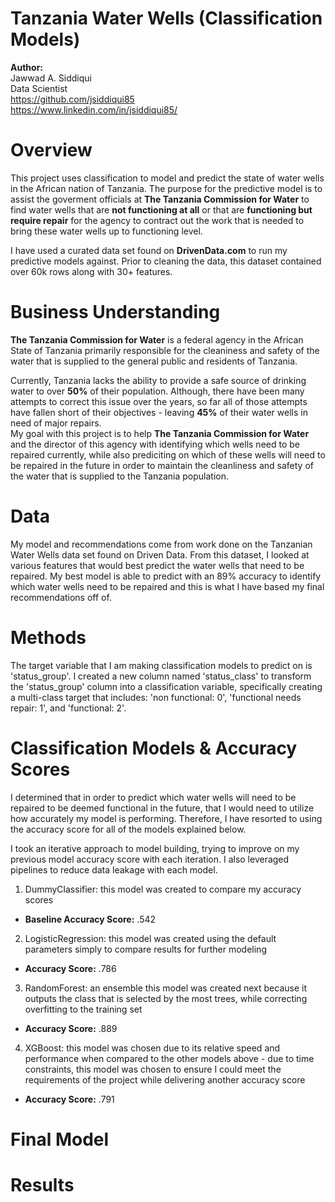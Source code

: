 # Tanzania Water Wells (Classification Models)

**Author:**<br />
Jawwad A. Siddiqui<br />
Data Scientist<br />
https://github.com/jsiddiqui85<br />
https://www.linkedin.com/in/jsiddiqui85/<br />


# Overview

This project uses classification to model and predict the state of water wells in the African nation of Tanzania.  The purpose for the predictive model is to assist the goverment officials at **The Tanzania Commission for Water** to find water wells that are **not functioning at all** or that are **functioning but require repair** for the agency to contract out the work that is needed to bring these water wells up to functioning level.  

I have used a curated data set found on **DrivenData.com** to run my predictive models against.  Prior to cleaning the data, this dataset contained over 60k rows along with 30+ features.  


# Business Understanding
**The Tanzania Commission for Water** is a federal agency in the African State of Tanzania primarily responsible for the cleaniness and safety of the water that is supplied to the general public and residents of Tanzania.  

Currently, Tanzania lacks the ability to provide a safe source of drinking water to over **50%** of their population.  Although, there have been many attempts to correct this issue over the years, so far all of those attempts have fallen short of their objectives - leaving **45%** of their water wells in need of major repairs.  
My goal with this project is to help **The Tanzania Commission for Water** and the director of this agency with identifying which wells need to be repaired currently, while also prediciting on which of these wells will need to be repaired in the future in order to maintain the cleanliness and safety of the water that is supplied to the Tanzania population.  


# Data
My model and recommendations come from work done on the Tanzanian Water Wells data set found on Driven Data.  From this dataset, I looked at various features that would best predict the water wells that need to be repaired.  My best model is able to predict with an 89% accuracy to identify which water wells need to be repaired and this is what I have based my final recommendations off of.


# Methods
The target variable that I am making classification models to predict on is 'status_group'.  I created a new column named 'status_class' to transform the 'status_group' column into a classification variable, specifically creating a multi-class target that includes: 'non functional: 0', 'functional needs repair: 1', and 'functional: 2'.


# Classification Models & Accuracy Scores

I determined that in order to predict which water wells will need to be repaired to be deemed functional in the future, that I would need to utilize how accurately my model is performing.  Therefore, I have resorted to using the accuracy score for all of the models explained below.

I took an iterative approach to model building, trying to improve on my previous model accuracy score with each iteration.  I also leveraged pipelines to reduce data leakage with each model.

1. DummyClassifier: this model was created to compare my accuracy scores 
- **Baseline Accuracy Score:** .542
2. LogisticRegression: this model was created using the default parameters simply to compare results for further modeling
- **Accuracy Score:** .786
3. RandomForest: an ensemble this model was created next because it outputs the class that is selected by the most trees, while correcting overfitting to the training set
- **Accuracy Score:** .889
4. XGBoost: this model was chosen due to its relative speed and performance when compared to the other models above - due to time constraints, this model was chosen to ensure I could meet the requirements of the project while delivering another accuracy score
- **Accuracy Score:** .791

# Final Model




# Results
